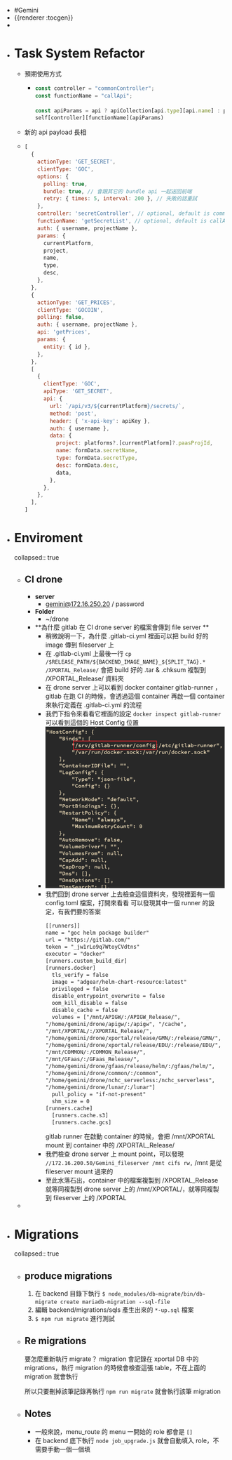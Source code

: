 - #Gemini
- {{renderer :tocgen}}
-
- # Task System Refactor
	- 預期使用方式
		- ```javascript
		  const controller = "commonController";
		  const functionName = "callApi";
		  
		  const apiParams = api ? apiCollection[api.type][api.name] : params;
		  self[controller][functionName](apiParams)
		  
		  
		  ```
	- 新的 api payload 長相
	- ```javascript
	  [
	    {
	      actionType: 'GET_SECRET',
	      clientType: 'GOC',
	      options: {
	        polling: true,
	        bundle: true, // 會跟其它的 bundle api 一起送回前端
	        retry: { times: 5, interval: 200 }, // 失敗的話重試
	      },
	      controller: 'secretController', // optional, default is commonController
	      functionName: 'getSecretList', // optional, default is callApi
	      auth: { username, projectName },
	      params: {
	        currentPlatform,
	        project,
	        name,
	        type,
	        desc,
	      },
	    },
	    {
	      actionType: 'GET_PRICES',
	      clientType: 'GOCOIN',
	      polling: false,
	      auth: { username, projectName },
	      api: 'getPrices',
	      params: {
	        entity: { id },
	      },
	    },
	    [
	      {
	        clientType: 'GOC',
	        apiType: 'GET_SECRET',
	        api: {
	          url: `/api/v3/${currentPlatform}/secrets/`,
	          method: 'post',
	          header: { 'x-api-key': apiKey },
	          auth: { username },
	          data: {
	            project: platforms?.[currentPlatform]?.paasProjId,
	            name: formData.secretName,
	            type: formData.secretType,
	            desc: formData.desc,
	            data,
	          },
	        },
	      },
	    ],
	  ]
	  ```
- # Enviroment
  collapsed:: true
	- ## CI drone
		- **server**
			- gemini@172.16.250.20 / password
		- **Folder**
			- ~/drone
		- **為什麼 gitlab 在 CI drone server 的檔案會傳到 file server **
			- 稍微說明一下，為什麼 .gitlab-ci.yml 裡面可以把 build 好的 image 傳到 fileserver 上
			- 在 .gitlab-ci.yml 上最後一行
			  `cp /$RELEASE_PATH/${BACKEND_IMAGE_NAME}_${SPLIT_TAG}.* /XPORTAL_Release/`
			  會把 build 好的 .tar & .chksum 複製到 /XPORTAL_Release/ 資料夾
			- 在 drone server 上可以看到 docker container gitlab-runner ，gitlab 在跑 CI 的時候，會透過這個 container 再啟一個 container 來執行定義在 .gitlab-ci.yml 的流程
			- 我們下指令來看看它裡面的設定 `docker inspect gitlab-runner`
			  可以看到這個的 Host Config 位置
			- ![image.png](../assets/image_1657159066036_0.png)
			- 我們回到 drone server 上去檢查這個資料夾，發現裡面有一個 config.toml 檔案，打開來看看
			  可以發現其中一個 runner 的設定，有我們要的答案
			  ```
			  [[runners]]
			  name = "goc helm package builder"
			  url = "https://gitlab.com/"
			  token = "_jw1rLo9q7WtoyCVdtns"
			  executor = "docker"
			  [runners.custom_build_dir]
			  [runners.docker]
			    tls_verify = false
			    image = "adgear/helm-chart-resource:latest"
			    privileged = false
			    disable_entrypoint_overwrite = false
			    oom_kill_disable = false
			    disable_cache = false
			    volumes = ["/mnt/APIGW/:/APIGW_Release/", "/home/gemini/drone/apigw/:/apigw", "/cache", "/mnt/XPORTAL/:/XPORTAL_Release/", "/home/gemini/drone/xportal/release/GMN/:/release/GMN/", "/home/gemini/drone/xportal/release/EDU/:/release/EDU/", "/mnt/COMMON/:/COMMON_Release/", "/mnt/GFaas/:/GFaas_Release/", "/home/gemini/drone/gfaas/release/helm/:/gfaas/helm/", "/home/gemini/drone/common/:/common", "/home/gemini/drone/nchc_serverless:/nchc_serverless", "/home/gemini/drone/lunar/:/lunar"]
			    pull_policy = "if-not-present"
			    shm_size = 0
			  [runners.cache]
			    [runners.cache.s3]
			    [runners.cache.gcs]
			  ```
			  gitlab runner 在啟動 container 的時候，會把 /mnt/XPORTAL mount 到 container 中的 /XPORTAL_Release/
			- 我們檢查 drone server 上 mount point，可以發現
			  `//172.16.200.50/Gemini_fileserver /mnt cifs rw,`
			  /mnt 是從 fileserver mount 過來的
			- 至此水落石出，container 中的檔案複製到 /XPORTAL_Release 就等同複製到 drone server 上的 /mnt/XPORTAL/，就等同複製到 fileserver 上的 /XPORTAL
	-
- # Migrations
  collapsed:: true
	- ##  produce migrations
	  1. 在 backend 目錄下執行
	  	`$ node_modules/db-migrate/bin/db-migrate create mariadb-migration --sql-file`
	  2. 編輯 backend/migrations/sqls 產生出來的 `*-up.sql` 檔案
	  3. `$ npm run migrate` 進行測試
	- ## Re migrations
	  要怎麼重新執行 migrate？
	  migration 會記錄在 xportal DB 中的 migrations，執行 migration 的時候會檢查這張 table，不在上面的 migration 就會執行
	  
	  所以只要刪掉該筆記錄再執行 `npm run migrate` 就會執行該筆 migration
	- ## Notes
		- 一般來說，menu_route 的 menu 一開始的 role 都會是 `[]`
		- 在 backend 底下執行 `node job_upgrade.js` 就會自動填入 role，不需要手動一個一個填